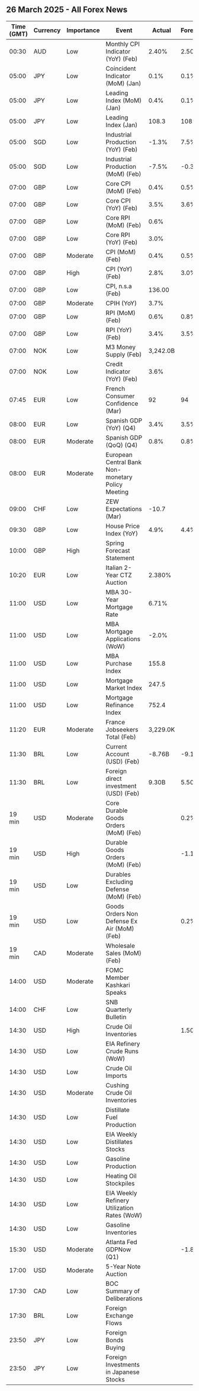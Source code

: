 ## 26 March 2025 - All Forex News

| Time (GMT) | Currency | Importance | Event | Actual | Forecast | Previous |
|------|----------|------------|-------|--------|----------|----------|
| 00:30 | AUD | Low | Monthly CPI Indicator (YoY) (Feb) | 2.40% | 2.50% | 2.50% |
| 05:00 | JPY | Low | Coincident Indicator (MoM) (Jan) | 0.1% | 0.1% | 1.0% |
| 05:00 | JPY | Low | Leading Index (MoM) (Jan) | 0.4% | 0.1% | 0.5% |
| 05:00 | JPY | Low | Leading Index (Jan) | 108.3 | 108.0 | 108.3 |
| 05:00 | SGD | Low | Industrial Production (YoY) (Feb) | -1.3% | 7.5% | 8.0% |
| 05:00 | SGD | Low | Industrial Production (MoM) (Feb) | -7.5% | -0.3% | 2.8% |
| 07:00 | GBP | Low | Core CPI (MoM) (Feb) | 0.4% | 0.5% | -0.4% |
| 07:00 | GBP | Low | Core CPI (YoY) (Feb) | 3.5% | 3.6% | 3.7% |
| 07:00 | GBP | Low | Core RPI (MoM) (Feb) | 0.6% |  | -0.1% |
| 07:00 | GBP | Low | Core RPI (YoY) (Feb) | 3.0% |  | 3.2% |
| 07:00 | GBP | Moderate | CPI (MoM) (Feb) | 0.4% | 0.5% | -0.1% |
| 07:00 | GBP | High | CPI (YoY) (Feb) | 2.8% | 3.0% | 3.0% |
| 07:00 | GBP | Low | CPI, n.s.a (Feb) | 136.00 |  | 135.40 |
| 07:00 | GBP | Moderate | CPIH (YoY) | 3.7% |  | 3.9% |
| 07:00 | GBP | Low | RPI (MoM) (Feb) | 0.6% | 0.8% | -0.1% |
| 07:00 | GBP | Low | RPI (YoY) (Feb) | 3.4% | 3.5% | 3.6% |
| 07:00 | NOK | Low | M3 Money Supply (Feb) | 3,242.0B |  | 3,263.1B |
| 07:00 | NOK | Low | Credit Indicator (YoY) (Feb) | 3.6% |  | 3.6% |
| 07:45 | EUR | Low | French Consumer Confidence (Mar) | 92 | 94 | 93 |
| 08:00 | EUR | Low | Spanish GDP (YoY) (Q4) | 3.4% | 3.5% | 3.5% |
| 08:00 | EUR | Moderate | Spanish GDP (QoQ) (Q4) | 0.8% | 0.8% | 0.8% |
| 08:00 | EUR | Moderate | European Central Bank Non-monetary Policy Meeting |  |  |  |
| 09:00 | CHF | Low | ZEW Expectations (Mar) | -10.7 |  | 3.4 |
| 09:30 | GBP | Low | House Price Index (YoY) | 4.9% | 4.4% | 4.6% |
| 10:00 | GBP | High | Spring Forecast Statement |  |  |  |
| 10:20 | EUR | Low | Italian 2-Year CTZ Auction | 2.380% |  | 2.380% |
| 11:00 | USD | Low | MBA 30-Year Mortgage Rate | 6.71% |  | 6.72% |
| 11:00 | USD | Low | MBA Mortgage Applications (WoW) | -2.0% |  | -6.2% |
| 11:00 | USD | Low | MBA Purchase Index | 155.8 |  | 154.7 |
| 11:00 | USD | Low | Mortgage Market Index | 247.5 |  | 252.5 |
| 11:00 | USD | Low | Mortgage Refinance Index | 752.4 |  | 794.4 |
| 11:20 | EUR | Moderate | France Jobseekers Total (Feb) | 3,229.0K |  | 3,162.0K |
| 11:30 | BRL | Low | Current Account (USD) (Feb) | -8.76B | -9.10B | -8.65B |
| 11:30 | BRL | Low | Foreign direct investment (USD) (Feb) | 9.30B | 5.50B | 6.50B |
| 19 min | USD | Moderate | Core Durable Goods Orders (MoM) (Feb) |  | 0.2% | 0.0% |
| 19 min | USD | High | Durable Goods Orders (MoM) (Feb) |  | -1.1% | 3.1% |
| 19 min | USD | Low | Durables Excluding Defense (MoM) (Feb) |  |  | 3.5% |
| 19 min | USD | Low | Goods Orders Non Defense Ex Air (MoM) (Feb) |  | 0.2% | 0.8% |
| 19 min | CAD | Moderate | Wholesale Sales (MoM) (Feb) |  |  | 1.2% |
| 14:00 | USD | Moderate | FOMC Member Kashkari Speaks |  |  |  |
| 14:00 | CHF | Low | SNB Quarterly Bulletin |  |  |  |
| 14:30 | USD | High | Crude Oil Inventories |  | 1.500M | 1.745M |
| 14:30 | USD | Low | EIA Refinery Crude Runs (WoW) |  |  | -0.045M |
| 14:30 | USD | Low | Crude Oil Imports |  |  | -1.439M |
| 14:30 | USD | Moderate | Cushing Crude Oil Inventories |  |  | -1.009M |
| 14:30 | USD | Low | Distillate Fuel Production |  |  | 0.151M |
| 14:30 | USD | Low | EIA Weekly Distillates Stocks |  |  | -2.812M |
| 14:30 | USD | Low | Gasoline Production |  |  | 0.067M |
| 14:30 | USD | Low | Heating Oil Stockpiles |  |  | 0.008M |
| 14:30 | USD | Low | EIA Weekly Refinery Utilization Rates (WoW) |  |  | 0.4% |
| 14:30 | USD | Low | Gasoline Inventories |  |  | -0.527M |
| 15:30 | USD | Moderate | Atlanta Fed GDPNow (Q1) |  | -1.8% | -1.8% |
| 17:00 | USD | Moderate | 5-Year Note Auction |  |  | 4.123% |
| 17:30 | CAD | Low | BOC Summary of Deliberations |  |  |  |
| 17:30 | BRL | Low | Foreign Exchange Flows |  |  | -2.319B |
| 23:50 | JPY | Low | Foreign Bonds Buying |  |  | -87.6B |
| 23:50 | JPY | Low | Foreign Investments in Japanese Stocks |  |  | -1,806.2B |
